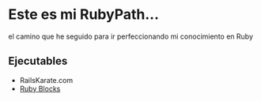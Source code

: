 # Este es mi RubyPath...

el camino que he seguido para ir perfeccionando mi
conocimiento en Ruby

## Ejecutables



+ RailsKarate.com
+ [Ruby Blocks](https://pragmaticstudio.com/tutorials/ruby-block-syntax)
